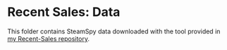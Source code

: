 # Recent Sales: Data

This folder contains SteamSpy data downloaded with the tool provided in [my Recent-Sales repository](https://github.com/woctezuma/recent-sales).

